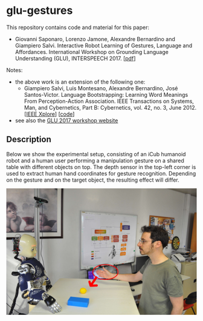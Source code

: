 # glu-gestures
This repository contains code and material for this paper:

* Giovanni Saponaro, Lorenzo Jamone, Alexandre Bernardino and Giampiero Salvi. Interactive Robot Learning of Gestures, Language and Affordances. International Workshop on Grounding Language Understanding (GLU), INTERSPEECH 2017. [[pdf](http://www.isr.tecnico.ulisboa.pt/~gsaponaro/publications/saponaro-glu2017.pdf)]

Notes:
* the above work is an extension of the following one:
  - Giampiero Salvi, Luis Montesano, Alexandre Bernardino, José Santos-Victor. Language Bootstrapping: Learning Word Meanings From Perception-Action Association. IEEE Transactions on Systems, Man, and Cybernetics, Part B: Cybernetics, vol. 42, no. 3, June 2012. [[IEEE Xplore](http://ieeexplore.ieee.org/document/6082460/)] [[code](https://github.com/giampierosalvi/AffordancesAndSpeech)]
* see also the [GLU 2017 workshop website](http://www.speech.kth.se/glu2017/)

## Description

Below we show the experimental setup, consisting of an iCub humanoid robot and a human user performing a manipulation gesture on a shared table with different objects on top. The depth sensor in the top-left corner is used to extract human hand coordinates for gesture recognition. Depending on the gesture and on the target object, the resulting effect will differ.

<img src="article/2017-07_camera-ready/figures/human_tap.jpg" alt="Experimental setup." style="width: 800px;"/>
